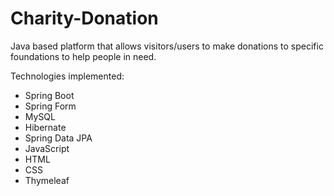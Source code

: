 # Charity-Donation
Java based platform that allows visitors/users to make donations 
to specific foundations to help people in need.

Technologies implemented:
* Spring Boot
* Spring Form
* MySQL
* Hibernate
* Spring Data JPA
* JavaScript
* HTML
* CSS
* Thymeleaf

